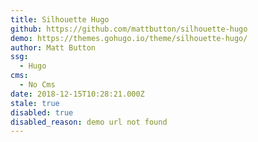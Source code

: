 ```yaml
---
title: Silhouette Hugo
github: https://github.com/mattbutton/silhouette-hugo
demo: https://themes.gohugo.io/theme/silhouette-hugo/
author: Matt Button
ssg:
  - Hugo
cms:
  - No Cms
date: 2018-12-15T10:28:21.000Z
stale: true
disabled: true
disabled_reason: demo url not found
---
```

